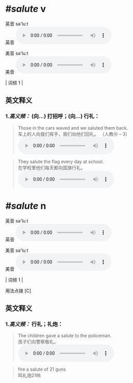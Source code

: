 # ***\#salute*** v
英音 sə'luːt  
英音
<audio src="./media/salute-B.aac" controls="controls"></audio>

美音 sə'luːt  
美音
<audio src="./media/salute.aac" controls="controls"></audio>



| 词频 1 |  

英文释义
---
### 1.*高义频：* **(向...) 打招呼；(向...) 行礼：**  

 > Those in the cars waved and we saluted them back.   
 > 车上的人向我们挥手，我们向他们回礼。  （人教⑩ – 3）  
<audio src="./media/salute-1.aac" controls="controls"></audio>

 > They salute the flag every day at school.   
 > 在学校里他们每天都向国旗行礼。    
<audio src="./media/salute-2.aac" controls="controls"></audio>


# ***\#salute*** n
英音 sə'luːt  
英音
<audio src="./media/salute-B.aac" controls="controls"></audio>

美音 sə'luːt  
美音
<audio src="./media/salute.aac" controls="controls"></audio>



| 词频 1 |  

用法点拨  [C]

英文释义
---
### 1.*高义频：* **行礼；礼炮：**  

 > The children gave a salute to the policeman.   
 > 孩子们向警察敬礼。    
<audio src="./media/salute-4.aac" controls="controls"></audio>

 > fire a salute of 21 guns   
 > 鸣礼炮21响    


